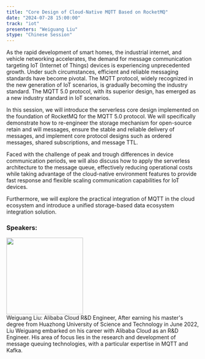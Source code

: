 ```yaml
---
title: "Core Design of Cloud-Native MQTT Based on RocketMQ"
date: "2024-07-28 15:00:00" 
track: "iot"
presenters: "Weiguang Liu"
stype: "Chinese Session"
---
```

As the rapid development of smart homes, the industrial internet, and vehicle networking accelerates, the demand for message communication targeting IoT (Internet of Things) devices is experiencing unprecedented growth. Under such circumstances, efficient and reliable messaging standards have become pivotal. The MQTT protocol, widely recognized in the new generation of IoT scenarios, is gradually becoming the industry standard. The MQTT 5.0 protocol, with its superior design, has emerged as a new industry standard in IoT scenarios.

In this session, we will introduce the serverless core design implemented on the foundation of RocketMQ for the MQTT 5.0 protocol. We will specifically demonstrate how to re-engineer the storage mechanism for open-source retain and will messages, ensure the stable and reliable delivery of messages, and implement core protocol designs such as ordered messages, shared subscriptions, and message TTL.

Faced with the challenge of peak and trough differences in device communication periods, we will also discuss how to apply the serverless architecture to the message queue, effectively reducing operational costs while taking advantage of the cloud-native environment features to provide fast response and flexible scaling communication capabilities for IoT devices.

Furthermore, we will explore the practical integration of MQTT in the cloud ecosystem and introduce a unified storage-based data ecosystem integration solution.
 ### Speakers: 
 <img src="https://sessionize.com/image/c752-400o400o1-49p2Zq5KWU9AnXiHbngPSa.png" width="200" /><br>Weiguang Liu: Alibaba Cloud R&D Engineer, After earning his master's degree from Huazhong University of Science and Technology in June 2022, Liu Weiguang embarked on his career with Alibaba Cloud as an R&D Engineer. His area of focus lies in the research and development of message queuing technologies, with a particular expertise in MQTT and Kafka.
 <br><br>